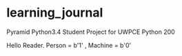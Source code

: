 # learning_journal
Pyramid Python3.4 Student Project for UWPCE Python 200 

Hello Reader. Person = b'1' , Machine = b'0' 
